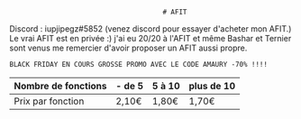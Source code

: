                                           # AFIT
Discord : iupjipegz#5852 (venez discord pour essayer d'acheter mon AFIT.)
Le vrai AFIT est en privée :)
j'ai eu 20/20 à l'AFIT et même Bashar et Ternier sont venus me remercier d'avoir proposer un AFIT aussi propre.

    BLACK FRIDAY EN COURS GROSSE PROMO AVEC LE CODE AMAURY -70% !!!!
| Nombre de fonctions | - de 5 | 5 à 10 | plus de 10 |
 |--------------------|--------|--------|------------|
 | Prix par fonction   |  2,10€    |   1,80€   |     1,70€     |
